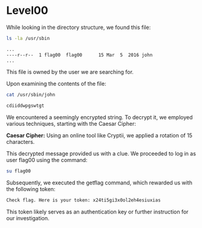 # Level00

While looking in the directory structure, we found this file:

```sh
ls -la /usr/sbin

...
----r--r--  1 flag00  flag00      15 Mar  5  2016 john
...
```

This file is owned by the user we are searching for.

Upon examining the contents of the file:
```sh
cat /usr/sbin/john

cdiiddwpgswtgt
```

We encountered a seemingly encrypted string. To decrypt it, we employed various techniques, starting with the Caesar Cipher:

**Caesar Cipher:**
Using an online tool like Cryptii, we applied a rotation of 15 characters.

This decrypted message provided us with a clue. We proceeded to log in as user flag00 using the command:

```sh
su flag00
```
Subsequently, we executed the getflag command, which rewarded us with the following token:

```sh
Check flag. Here is your token: x24ti5gi3x0ol2eh4esiuxias
```

This token likely serves as an authentication key or further instruction for our investigation.
